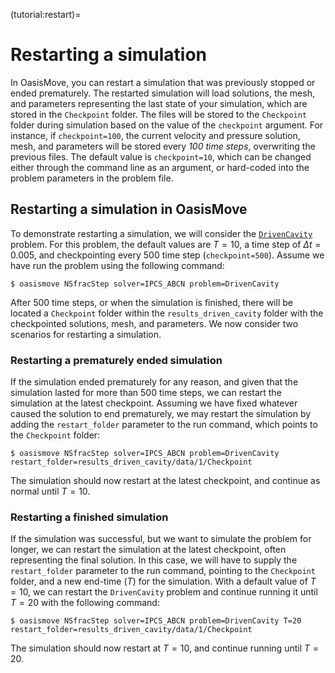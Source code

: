 (tutorial:restart)=

# Restarting a simulation

In OasisMove, you can restart a simulation that was previously stopped or ended prematurely. The restarted simulation
will load solutions, the mesh, and parameters representing the last state of your simulation, which are stored in
the `Checkpoint` folder. The files will be stored to the `Checkpoint` folder during simulation based on the value of
the `checkpoint` argument. For instance, if `checkpoint=100`, the current velocity and pressure solution, mesh, and
parameters will be stored every *100 time steps*, overwriting the previous files. The default value is `checkpoint=10`,
which can be changed either through the command line as an argument, or hard-coded into the problem parameters in the
problem file.

## Restarting a simulation in OasisMove

To demonstrate restarting a simulation, we will consider
the [`DrivenCavity`](https://github.com/KVSlab/OasisMove/blob/main/src/oasismove/problems/NSfracStep/DrivenCavity.py)
problem. For this problem, the default values are $T=10$, a time step of $\Delta t=0.005$, and checkpointing every 500
time step (`checkpoint=500`). Assume we have run the problem using the following command:

``` console
$ oasismove NSfracStep solver=IPCS_ABCN problem=DrivenCavity 
```

After 500 time steps, or when the simulation is finished, there will be located a `Checkpoint` folder within
the `results_driven_cavity` folder with the checkpointed solutions, mesh, and parameters. We now consider two scenarios
for restarting a simulation.

### Restarting a prematurely ended simulation

If the simulation ended prematurely for any reason, and given that the simulation lasted for more than 500 time steps,
we can restart the simulation at the latest checkpoint. Assuming we have fixed whatever caused the solution to end
prematurely, we may restart the simulation by adding the  `restart_folder` parameter to the run command, which points to
the `Checkpoint` folder:

``` console
$ oasismove NSfracStep solver=IPCS_ABCN problem=DrivenCavity restart_folder=results_driven_cavity/data/1/Checkpoint 
```

The simulation should now restart at the latest checkpoint, and continue as normal until $T=10$.

### Restarting a finished simulation

If the simulation was successful, but we want to simulate the problem for longer, we can restart the simulation at
the latest checkpoint, often representing the final solution. In this case, we will have to supply the `restart_folder` parameter to the run command, pointing
to the `Checkpoint` folder, and a new end-time ($T$) for the simulation. With a default value of $T=10$, we can restart
the `DrivenCavity` problem and continue running it until $T=20$ with the following command:

``` console
$ oasismove NSfracStep solver=IPCS_ABCN problem=DrivenCavity T=20 restart_folder=results_driven_cavity/data/1/Checkpoint  
```

The simulation should now restart at $T=10$, and continue running until $T=20$.

